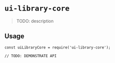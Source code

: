 # `ui-library-core`

> TODO: description

## Usage

```
const uiLibraryCore = require('ui-library-core');

// TODO: DEMONSTRATE API
```
